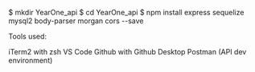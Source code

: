$ mkdir YearOne_api
$ cd YearOne_api
$ npm install express sequelize mysql2 body-parser morgan cors --save

Tools used:

iTerm2 with zsh
VS Code
Github with Github Desktop
Postman (API dev environment)